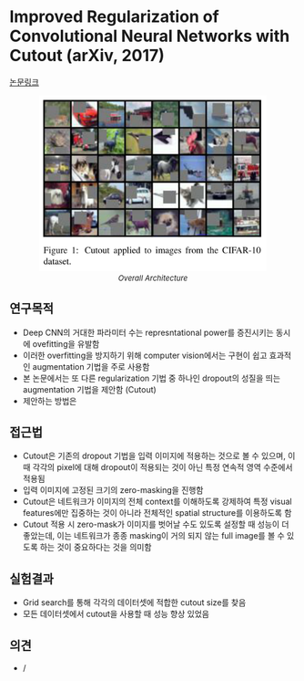 # Improved Regularization of Convolutional Neural Networks with Cutout (arXiv, 2017)

[논문링크](https://arxiv.org/abs/1708.04552)

<p align="center">
    <img width="400" alt='fig1' src="./img/17_03_01.png?raw=true"></br>
    <em><font size=2>Overall Architecture</font></em>
</p>

## 연구목적
- Deep CNN의 거대한 파라미터 수는 represntational power를 증진시키는 동시에 ovefitting을 유발함
- 이러한 overfitting을 방지하기 위해 computer vision에서는 구현이 쉽고 효과적인 augmentation 기법을 주로 사용함
- 본 논문에서는 또 다른 regularization 기법 중 하나인 dropout의 성질을 띄는 augmentation 기법을 제안함 (Cutout)
- 제안하는 방법은 

## 접근법
- Cutout은 기존의 dropout 기법을 입력 이미지에 적용하는 것으로 볼 수 있으며, 이때 각각의 pixel에 대해 dropout이 적용되는 것이 아닌 특정 연속적 영역 수준에서 적용됨
- 입력 이미지에 고정된 크기의 zero-masking을 진행함
- Cutout은 네트워크가 이미지의 전체 context를 이해하도록 강제하여 특정 visual features에만 집중하는 것이 아니라 전체적인 spatial structure를 이용하도록 함
- Cutout 적용 시 zero-mask가 이미지를 벗어날 수도 있도록 설정할 때 성능이 더 좋았는데, 이는 네트워크가 종종 masking이 거의 되지 않는 full image를 볼 수 있도록 하는 것이 중요하다는 것을 의미함

## 실험결과
- Grid search를 통해 각각의 데이터셋에 적합한 cutout size를 찾음
- 모든 데이터셋에서 cutout을 사용할 때 성능 향상 있었음

## 의견
- /